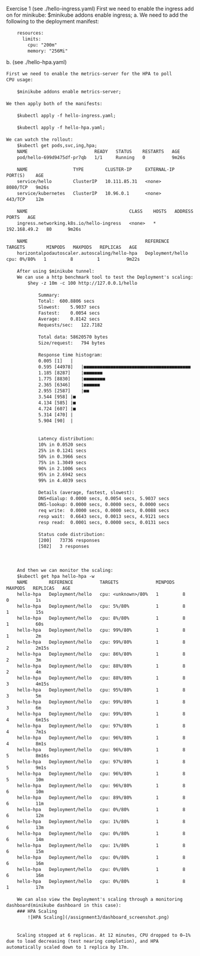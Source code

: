 Exercise 1
(see ./hello-ingress.yaml)
    First we need to enable the ingress add on for minikube:
        $minikube addons enable ingress;
a.
    We need to add the following to the deployment manifest:

        resources:               
          limits:                
            cpu: "200m"          
            memory: "256Mi"
b.
    (see ./hello-hpa.yaml)



    First we need to enable the metrics-server for the HPA to poll 
    CPU usage:

        $minikube addons enable metrics-server;
    
    We then apply both of the manifests:

        $kubectl apply -f hello-ingress.yaml;

        $kubectl apply -f hello-hpa.yaml;

    We can watch the rollout:
        $kubectl get pods,svc,ing,hpa;
        NAME                         READY   STATUS    RESTARTS   AGE
        pod/hello-699d9475df-pr7qb   1/1     Running   0          9m26s

        NAME                 TYPE        CLUSTER-IP     EXTERNAL-IP   PORT(S)    AGE
        service/hello        ClusterIP   10.111.85.31   <none>        8080/TCP   9m26s
        service/kubernetes   ClusterIP   10.96.0.1      <none>        443/TCP    12m

        NAME                                      CLASS    HOSTS   ADDRESS        PORTS   AGE
        ingress.networking.k8s.io/hello-ingress   <none>   *       192.168.49.2   80      9m26s

        NAME                                            REFERENCE          TARGETS        MINPODS   MAXPODS   REPLICAS   AGE
        horizontalpodautoscaler.autoscaling/hello-hpa   Deployment/hello   cpu: 0%/80%   1         8         1          9m22s
    
        After using $minikube tunnel:
        We can use a http benchmark tool to test the Deployment's scaling:
            $hey -z 10m -c 100 http://127.0.0.1/hello

                Summary:
                Total:	600.8806 secs
                Slowest:	5.9037 secs
                Fastest:	0.0054 secs
                Average:	0.8142 secs
                Requests/sec:	122.7182
                
                Total data:	58620570 bytes
                Size/request:	794 bytes

                Response time histogram:
                0.005 [1]	|
                0.595 [44978]	|■■■■■■■■■■■■■■■■■■■■■■■■■■■■■■■■■■■■■■■■
                1.185 [8287]	|■■■■■■■
                1.775 [8830]	|■■■■■■■■
                2.365 [6346]	|■■■■■■
                2.955 [2587]	|■■
                3.544 [958]	|■
                4.134 [585]	|■
                4.724 [607]	|■
                5.314 [470]	|
                5.904 [90]	|


                Latency distribution:
                10% in 0.0520 secs
                25% in 0.1241 secs
                50% in 0.3966 secs
                75% in 1.3049 secs
                90% in 2.1006 secs
                95% in 2.6942 secs
                99% in 4.4039 secs

                Details (average, fastest, slowest):
                DNS+dialup:	0.0000 secs, 0.0054 secs, 5.9037 secs
                DNS-lookup:	0.0000 secs, 0.0000 secs, 0.0000 secs
                req write:	0.0000 secs, 0.0000 secs, 0.0088 secs
                resp wait:	0.6643 secs, 0.0013 secs, 4.9121 secs
                resp read:	0.0001 secs, 0.0000 secs, 0.0131 secs

                Status code distribution:
                [200]	73736 responses
                [502]	3 responses



        And then we can monitor the scaling:
        $kubectl get hpa hello-hpa -w
        NAME        REFERENCE          TARGETS              MINPODS   MAXPODS   REPLICAS   AGE
        hello-hpa   Deployment/hello   cpu: <unknown>/80%   1         8         0          1s
        hello-hpa   Deployment/hello   cpu: 5%/80%          1         8         1          15s
        hello-hpa   Deployment/hello   cpu: 8%/80%          1         8         1          60s
        hello-hpa   Deployment/hello   cpu: 99%/80%         1         8         1          2m
        hello-hpa   Deployment/hello   cpu: 99%/80%         1         8         2          2m15s
        hello-hpa   Deployment/hello   cpu: 86%/80%         1         8         2          3m
        hello-hpa   Deployment/hello   cpu: 88%/80%         1         8         2          4m
        hello-hpa   Deployment/hello   cpu: 88%/80%         1         8         3          4m15s
        hello-hpa   Deployment/hello   cpu: 95%/80%         1         8         3          5m
        hello-hpa   Deployment/hello   cpu: 99%/80%         1         8         3          6m
        hello-hpa   Deployment/hello   cpu: 99%/80%         1         8         4          6m15s
        hello-hpa   Deployment/hello   cpu: 97%/80%         1         8         4          7m1s
        hello-hpa   Deployment/hello   cpu: 96%/80%         1         8         4          8m1s
        hello-hpa   Deployment/hello   cpu: 96%/80%         1         8         5          8m16s
        hello-hpa   Deployment/hello   cpu: 97%/80%         1         8         5          9m1s
        hello-hpa   Deployment/hello   cpu: 96%/80%         1         8         5          10m
        hello-hpa   Deployment/hello   cpu: 96%/80%         1         8         6          10m
        hello-hpa   Deployment/hello   cpu: 89%/80%         1         8         6          11m
        hello-hpa   Deployment/hello   cpu: 0%/80%          1         8         6          12m
        hello-hpa   Deployment/hello   cpu: 1%/80%          1         8         6          13m
        hello-hpa   Deployment/hello   cpu: 0%/80%          1         8         6          14m
        hello-hpa   Deployment/hello   cpu: 1%/80%          1         8         6          15m
        hello-hpa   Deployment/hello   cpu: 0%/80%          1         8         6          16m
        hello-hpa   Deployment/hello   cpu: 0%/80%          1         8         6          16m
        hello-hpa   Deployment/hello   cpu: 0%/80%          1         8         1          17m

        We can also view the Deployment's scaling through a monitoring dashboard(minikube dashboard in this case):
        ### HPA Scaling 
            ![HPA Scaling](/assignment3/dashboard_screenshot.png)


        Scaling stopped at 6 replicas. At 12 minutes, CPU dropped to 0–1% due to load decreasing (test nearing completion), and HPA automatically scaled down to 1 replica by 17m.
        
